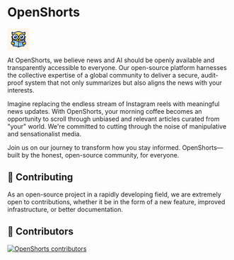 # OpenShorts

<p align="left">
  <img src="assets/logo.png" alt="OpenShorts Logo" width="50" align="top"> <span style="font-size: 36px; vertical-align: top;"></span>
</p>

At OpenShorts, we believe news and AI should be openly available and transparently accessible to everyone. Our open-source platform harnesses the collective expertise of a global community to deliver a secure, audit-proof system that not only summarizes but also aligns the news with your interests.

Imagine replacing the endless stream of Instagram reels with meaningful news updates. With OpenShorts, your morning coffee becomes an opportunity to scroll through unbiased and relevant articles curated from "your" world. We're committed to cutting through the noise of manipulative and sensationalist media.

Join us on our journey to transform how you stay informed. OpenShorts—built by the honest, open-source community, for everyone.

## 💁 Contributing

As an open-source project in a rapidly developing field, we are extremely open to contributions, whether it be in the form of a new feature, improved infrastructure, or better documentation.

## 🌟 Contributors

[![OpenShorts contributors](https://contrib.rocks/image?repo=Harsh9524/OpenShorts)](https://github.dev/Harsh9524/OpenShorts/contributors)
